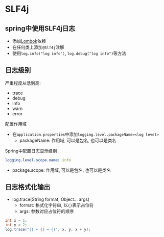 # SLF4j

## spring中使用SLF4j日志

- 添加[Lombok](lombok.md)依赖
- 在任何类上添加`@Slf4j`注解
- 使用`log.info("log info")`, `log.debug("log info")`等方法

## 日志级别

严重程度从低到高:

- trace
- debug
- info
- warn
- error

配置作用域

- 在`application.properties`中添加`logging.level.packageName=<log level>`
  - packageName: 作用域, 可以是包名, 也可以是类名

Spring中配置日志显示级别

```yml
logging.level.scope.name: info
```

- package.scope: 作用域, 可以是包名, 也可以是类名

## 日志格式化输出

- log.trace(String format, Object... args)
  - format: 格式化字符串, 以`{}`表示占位符
  - args: 参数对应占位符的顺序

```java
int x = 1;
int y = 2;
log.trace("{} + {} = {}", x, y, x + y);
```


